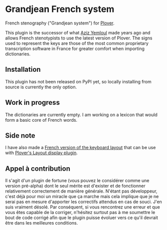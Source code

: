 # Grandjean French system

French stenography ("Grandjean system") for [Plover](https://github.com/openstenoproject/plover).

This plugin is the successor of what [Aziz Yemloul](https://github.com/azizyemloul/plover-france) made years ago and allows French stenotypists to use the latest version of Plover. The signs used to represent the keys are those of the most common proprietary transcription software in France for greater comfort when importing dictionaries.

## Installation

This plugin has not been released on PyPI yet, so locally installing from source is currently the only option.

## Work in progress

The dictionaries are currently empty. I am working on a lexicon that would form a basic core of French words.

## Side note

I have also made a [French version of the keyboard layout](https://github.com/stenomax/plover_grandjean_layout) that can be use with [Plover's Layout display plugin](https://github.com/morinted/plover_layout_display).



## Appel à contribution

Il s'agit d'un plugin de fortune (vous pouvez le considérer comme une version pré-alpha) dont le seul mérite est d'exister et de fonctionner relativement correctement de manière générale. N'étant pas développeur, c'est déjà pour moi un miracle que ça marche mais cela implique que je ne serai pas en mesure d'apporter les correctifs attendus en cas de souci. J'en suis vraiment désolé.
Par conséquent, si vous rencontrez une erreur et que vous êtes capable de la corriger, n'hésitez surtout pas à me soumettre le bout de code corrigé afin que le plugin puisse évoluer vers ce qu'il devrait être dans les meilleures conditions.
